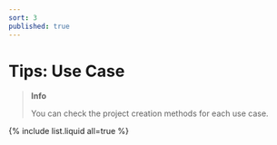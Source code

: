 ```yaml
---
sort: 3
published: true
---
```


# Tips: Use Case

> **Info**
>
> You can check the project creation methods for each use case.

{% include list.liquid all=true %}
